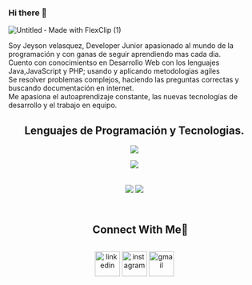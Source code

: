 ### Hi there 👋

![Untitled ‑ Made with FlexClip (1)](https://github.com/jeysonvelas/jeysonvelas/assets/92001210/fc2896b0-49a3-4437-bfa7-f2779a575866)


Soy Jeyson velasquez, Developer Junior apasionado al mundo de la programación y con ganas de seguir aprendiendo mas cada dia.<br>
Cuento con conocimientso en Desarrollo Web con los lenguajes Java,JavaScript y PHP; usando y aplicando metodologias agiles <Br>
Se resolver problemas complejos, haciendo las preguntas correctas y buscando documentación en internet.<Br>
Me apasiona el autoaprendizaje constante, las nuevas tecnologías de desarrollo y el trabajo en equipo.

<h2 align="center"> Lenguajes de Programación y Tecnologias. </h2> 
<!--tech stack icons-->
<p align="center">
  <a href="">
    <img src="https://skillicons.dev/icons?i=java,js,spring,html,css,bootstrap,mysql,postgres&perline=14" />
  </a>
</p>
<p align="center">
  <a href="">
    <img src="https://skillicons.dev/icons?i=idea,vscode,docker,postman,git,github,powershell&perline=14" />
  </a>
</p>




<br>

<div align="center"><img src="https://github-readme-stats.vercel.app/api?username=jeysonvelas&show_icons=true&count_private=true&hide_border=true&rank_icon=github&theme=gruvbox" align="center" /> 
  <source align="center"
    srcset="https://github-readme-stats.vercel.app/api/top-langs/?username=jeysonvelas&layout=compact&langs_count=8&theme=radical"
    media="(prefers-color-scheme: dark)" />
  <source align="center"
    srcset="https://github-readme-stats.vercel.app/api/top-langs/?username=jeysonvelas&layout=compact&langs_count=8&theme=default"
    media="(prefers-color-scheme: light), (prefers-color-scheme: no-preference)" />
  <img src="https://github-readme-stats.vercel.app/api/top-langs/?username=jeysonvelas&layout=compact&langs_count=8&theme=gruvbox" align="center"/>
</div> 

<br>

<!-- Connect with me -->
<!--h2 without bottom border-->
<div id="user-content-toc">
  <ul align="center">
    <summary><h2 style="display: inline-block">Connect With Me🤝</h2></summary>
  </ul>
</div>

<!--icons and links-->
<p align="center">
<a href="https://www.linkedin.com/in/jeysonvelasquez/" target="blank"><img align="center" src="https://user-images.githubusercontent.com/88904952/234979284-68c11d7f-1acc-4f0c-ac78-044e1037d7b0.png" alt="linkedin" height="50" width="50" /></a>
<a href="https://www.instagram.com/jeysonvelasquezvasquez/" target="blank"><img align="center" src="https://user-images.githubusercontent.com/88904952/234981169-2dd1e58f-4b7e-468c-8213-034ba62156c3.png" alt="instagram" height="50" width="50" /></a>
<a href="mailto:jeysonvelasquez.v@gmail.com" target="blank"><img align="center" src="https://skillicons.dev/icons?i=gmail&perline=14" alt="gmail" height="50" width="50" //>
</a>  
</p>
